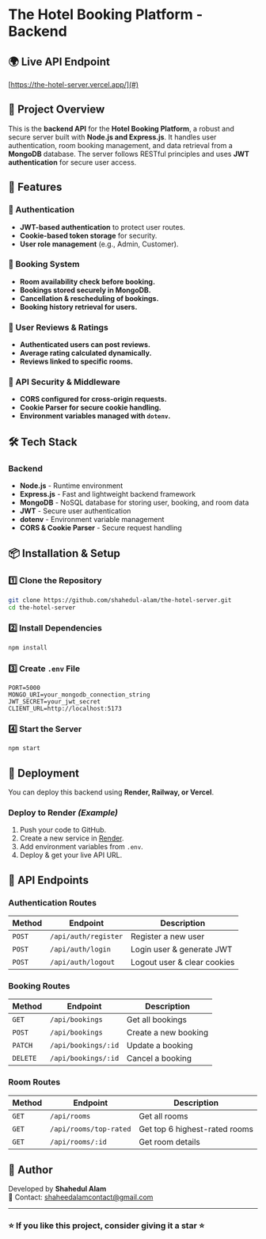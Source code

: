 # The Hotel Booking Platform - Backend

## 🌍 Live API Endpoint
[https://the-hotel-server.vercel.app/](#)

## 📌 Project Overview
This is the **backend API** for the **Hotel Booking Platform**, a robust and secure server built with **Node.js and Express.js**. It handles user authentication, room booking management, and data retrieval from a **MongoDB** database. The server follows RESTful principles and uses **JWT authentication** for secure user access.

## 🚀 Features
### 🔹 Authentication
- **JWT-based authentication** to protect user routes.
- **Cookie-based token storage** for security.
- **User role management** (e.g., Admin, Customer).

### 🔹 Booking System
- **Room availability check before booking.**
- **Bookings stored securely in MongoDB.**
- **Cancellation & rescheduling of bookings.**
- **Booking history retrieval for users.**

### 🔹 User Reviews & Ratings
- **Authenticated users can post reviews.**
- **Average rating calculated dynamically.**
- **Reviews linked to specific rooms.**

### 🔹 API Security & Middleware
- **CORS configured for cross-origin requests.**
- **Cookie Parser for secure cookie handling.**
- **Environment variables managed with `dotenv`.**

## 🛠️ Tech Stack
### **Backend**
- **Node.js** - Runtime environment
- **Express.js** - Fast and lightweight backend framework
- **MongoDB** - NoSQL database for storing user, booking, and room data
- **JWT** - Secure user authentication
- **dotenv** - Environment variable management
- **CORS & Cookie Parser** - Secure request handling

## 📦 Installation & Setup
### **1️⃣ Clone the Repository**
```sh
git clone https://github.com/shahedul-alam/the-hotel-server.git
cd the-hotel-server
```
### **2️⃣ Install Dependencies**
```sh
npm install
```
### **3️⃣ Create `.env` File**
```env
PORT=5000
MONGO_URI=your_mongodb_connection_string
JWT_SECRET=your_jwt_secret
CLIENT_URL=http://localhost:5173
```
### **4️⃣ Start the Server**
```sh
npm start
```

## 🚀 Deployment
You can deploy this backend using **Render, Railway, or Vercel**.
### **Deploy to Render** *(Example)*
1. Push your code to GitHub.
2. Create a new service in [Render](https://render.com/).
3. Add environment variables from `.env`.
4. Deploy & get your live API URL.

## 📜 API Endpoints
### **Authentication Routes**
| Method | Endpoint | Description |
|--------|---------|-------------|
| `POST` | `/api/auth/register` | Register a new user |
| `POST` | `/api/auth/login` | Login user & generate JWT |
| `POST` | `/api/auth/logout` | Logout user & clear cookies |

### **Booking Routes**
| Method | Endpoint | Description |
|--------|---------|-------------|
| `GET` | `/api/bookings` | Get all bookings |
| `POST` | `/api/bookings` | Create a new booking |
| `PATCH` | `/api/bookings/:id` | Update a booking |
| `DELETE` | `/api/bookings/:id` | Cancel a booking |

### **Room Routes**
| Method | Endpoint | Description |
|--------|---------|-------------|
| `GET` | `/api/rooms` | Get all rooms |
| `GET` | `/api/rooms/top-rated` | Get top 6 highest-rated rooms |
| `GET` | `/api/rooms/:id` | Get room details |

## 📝 Author
Developed by **Shahedul Alam**  
📧 Contact: shaheedalamcontact@gmail.com  

---
### ⭐ If you like this project, consider giving it a star ⭐

